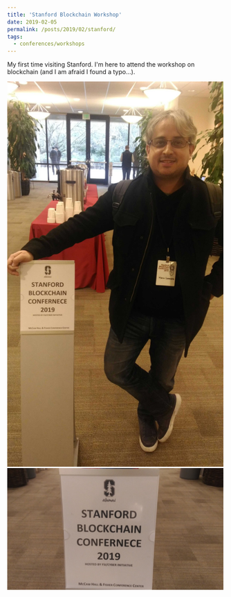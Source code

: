 ```yaml
---
title: 'Stanford Blockchain Workshop'
date: 2019-02-05
permalink: /posts/2019/02/stanford/
tags:
  - conferences/workshops
---
```

My first time visiting Stanford.
I'm here to attend the workshop on blockchain (and I am afraid I found a typo...). 



<img src="/images/posts/2019-02-05/stanford.jpg" width=500>
<img src="/images/posts/2019-02-05/stanford-2.jpeg" width=500>